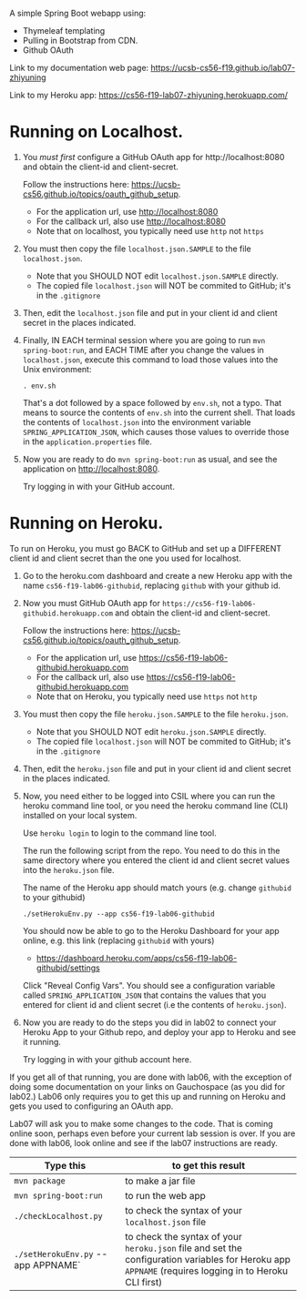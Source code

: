 A simple Spring Boot webapp using:
* Thymeleaf templating
* Pulling in Bootstrap from CDN.
* Github OAuth

Link to my documentation web page: https://ucsb-cs56-f19.github.io/lab07-zhiyuning

Link to my Heroku app: https://cs56-f19-lab07-zhiyuning.herokuapp.com/

# Running on Localhost.

1.  You *must first* configure a GitHub OAuth app for http://localhost:8080 and obtain the client-id and client-secret.

    Follow the instructions here: <https://ucsb-cs56.github.io/topics/oauth_github_setup>.

    * For the application url, use <http://localhost:8080>
    * For the callback url, also use <http://localhost:8080>
    * Note that on localhost, you typically need use `http` not `https`
     
2.  You must then copy the file `localhost.json.SAMPLE` to the file `localhost.json`.

    * Note that you SHOULD NOT edit `localhost.json.SAMPLE` directly.
    * The copied file `localhost.json` will NOT be commited to GitHub; it's in the `.gitignore`

3.  Then, edit the `localhost.json` file and put in your client id and client secret in the places indicated.

4.  Finally, IN EACH terminal session where you are going to run `mvn spring-boot:run`, and EACH TIME after you
    change the values in `localhost.json`, execute this command to load those values into the Unix environment:

    ```
    . env.sh
    ```

    That's a dot followed by a space followed by `env.sh`, not a typo.  That means to source the contents of `env.sh` into the
    current shell.  That loads the contents of `localhost.json` into the environment variable `SPRING_APPLICATION_JSON`, which
    causes those values to override those in the `application.properties` file.


5.  Now you are ready to do `mvn spring-boot:run` as usual, and see the application on <http://localhost:8080>.

    Try logging in with your GitHub account.

# Running on Heroku.

To run on Heroku, you must go BACK to GitHub and set up a DIFFERENT client id and client secret than the one you used for
localhost.


1.  Go to the heroku.com dashboard and create a new Heroku app with the name `cs56-f19-lab06-githubid`, replacing `github` with your
    github id.


1.  Now you must GitHub OAuth app for `https://cs56-f19-lab06-githubid.herokuapp.com` and obtain the client-id and client-secret.

    Follow the instructions here: <https://ucsb-cs56.github.io/topics/oauth_github_setup>.

    * For the application url, use <https://cs56-f19-lab06-githubid.herokuapp.com>
    * For the callback url, also use <https://cs56-f19-lab06-githubid.herokuapp.com>
    * Note that on Heroku, you typically need use `https` not `http`
     
2.  You must then copy the file `heroku.json.SAMPLE` to the file `heroku.json`.

    * Note that you SHOULD NOT edit `heroku.json.SAMPLE` directly.
    * The copied file `localhost.json` will NOT be commited to GitHub; it's in the `.gitignore`

3.  Then, edit the `heroku.json` file and put in your client id and client secret in the places indicated.

4.  Now, you need either to be logged into CSIL where you can run the heroku command line tool, or you need the heroku
    command line (CLI) installed on your local system.

    Use `heroku login` to login to the command line tool.

    The run the following script from the repo.  You need to do this in the same directory where you entered
    the client id and client secret values into the `heroku.json` file.

    The name of the Heroku app should match yours (e.g. change `githubid` to your githubid)

    ```
    ./setHerokuEnv.py --app cs56-f19-lab06-githubid
    ```

    You should now be able to go to the Heroku Dashboard for your app online, e.g. this link (replacing `githubid` with yours)

    * <https://dashboard.heroku.com/apps/cs56-f19-lab06-githubid/settings>

    Click "Reveal Config Vars".   You should see a configuration variable called `SPRING_APPLICATION_JSON` that contains
    the values that you entered for client id and client secret (i.e the contents of `heroku.json`).
    

5.  Now you are ready to do the steps you did in lab02 to connect your Heroku App to your Github repo, and deploy your app to Heroku and see it running.

    Try logging in with your github account here.


If you get all of that running, you are done with lab06, with the exception of doing some documentation on your links on Gauchospace (as you did for lab02.)
Lab06 only requires you to get this up and running on Heroku and gets you used to
configuring an OAuth app.

Lab07 will ask you to make some changes to the code. That is coming online soon, perhaps even before your current lab session is over.  If you are done
with lab06, look online and see if the lab07 instructions are ready.



| Type this | to get this result |
|-----------|------------|
| `mvn package` | to make a jar file|
| `mvn spring-boot:run` | to run the web app|
| `./checkLocalhost.py` | to check the syntax of your `localhost.json` file |
| `./setHerokuEnv.py` --app APPNAME` | to check the syntax of your `heroku.json` file  and set the configuration variables for Heroku app `APPNAME` (requires logging in to Heroku CLI first)|

